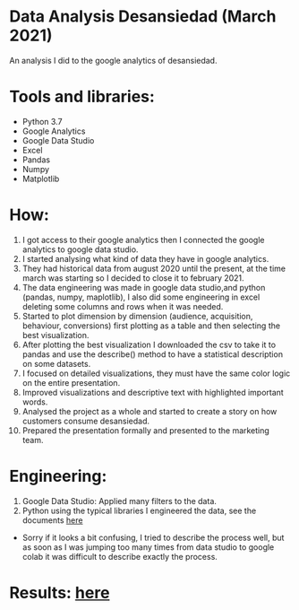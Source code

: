 # Data Analysis Desansiedad (March 2021)
An analysis I did to the google analytics of desansiedad.

# Tools and libraries:
* Python 3.7
* Google Analytics
* Google Data Studio
* Excel
* Pandas
* Numpy
* Matplotlib

# How:
1. I got access to their google analytics then I connected the google analytics to google data studio.
2. I started analysing what kind of data they have in google analytics.
3. They had historical data from august 2020 until the present, at the time march was starting so I decided to close it to february 2021.
4. The data engineering was made in google data studio,and python (pandas, numpy, maplotlib), I also did some engineering in excel deleting some columns and rows when it was needed.
5. Started to plot dimension by dimension (audience, acquisition, behaviour, conversions) first plotting as a table and then selecting the best visualization.
6. After plotting the best visualization I downloaded the csv to take it to pandas and use the describe() method to have a statistical description on some datasets.
7. I focused on detailed visualizations, they must have the same color logic on the entire presentation.
8. Improved visualizations and descriptive text with highlighted important words.
9. Analysed the project as a whole and started to create a story on how customers consume desansiedad.
10. Prepared the presentation formally and presented to the marketing team.

# Engineering:
1. Google Data Studio: Applied many filters to the data.
2. Python using the typical libraries I engineered the data, see the documents [here](https://github.com/JorgePablol/Data-Analysis-Desansiedad/blob/main/Desansiedad%20(1).ipynb)
* Sorry if it looks a bit confusing, I tried to describe the process well, but as soon as I was jumping too many times from data studio to google colab it was difficult to describe exactly the process.


# Results: [here](https://datastudio.google.com/reporting/61f04c52-93e3-4ec5-969a-719304c32849)
